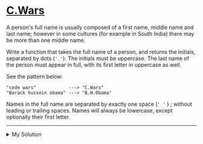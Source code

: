 # [C.Wars](https://www.codewars.com/kata/55968ab32cf633c3f8000008)

A person's full name is usually composed of a first name, middle name and last name; however in some cultures (for example in South India) there may be more than one middle name.

Write a function that takes the full name of a person, and returns the initials, separated by dots (`'.'`). The initials must be uppercase. The last name of the person must appear in full, with its first letter in uppercase as well.

See the pattern below:

    "code wars"            ---> "C.Wars"
    "Barack hussein obama" ---> "B.H.Obama"

Names in the full name are separated by exactly one space (`' '` ) ; without leading or trailing spaces. Names will always be lowercase, except optionally their first letter.

---

<details><summary>My Solution</summary>

```js
function initials(n) {
  return n
    .split(' ')
    .map((v, i, arr) => v.slice(0, 1).toUpperCase() + (i === arr.length - 1 ? v.slice(1) : ''))
    .join('.')
}
```

</details>
